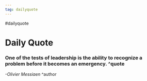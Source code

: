 ```yaml
---
tag: dailyquote
---
```


#dailyquote

# Daily Quote

### One of the tests of leadership is the ability to recognize a problem before it becomes an emergency. ^quote
*-Olivier Messiaen* ^author
